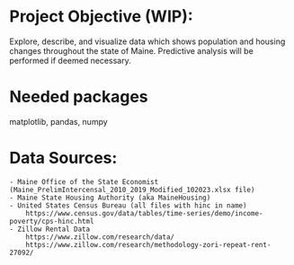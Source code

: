 # Project Objective (WIP):<br>
Explore, describe, and visualize data which shows population and housing changes throughout the state of Maine. Predictive analysis will be performed if deemed necessary.<br>


# Needed packages<br>
matplotlib, pandas, numpy<br>



# Data Sources:<br> 
    - Maine Office of the State Economist (Maine_PrelimIntercensal_2010_2019_Modified_102023.xlsx file)
    - Maine State Housing Authority (aka MaineHousing)
    - United States Census Bureau (all files with hinc in name)
        https://www.census.gov/data/tables/time-series/demo/income-poverty/cps-hinc.html
    - Zillow Rental Data
        https://www.zillow.com/research/data/
        https://www.zillow.com/research/methodology-zori-repeat-rent-27092/
